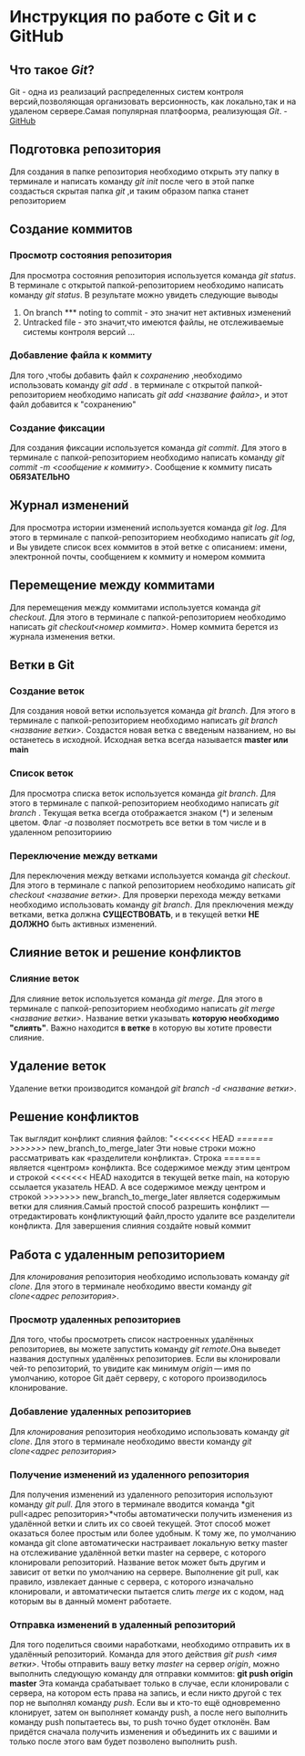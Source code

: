 # Инструкция по работе с Git и с GitHub

## Что такое *Git*?
Git - одна из реализаций распределенных систем контроля версий,позволяющая организовать версионность, как локально,так и на удаленом сервере.Самая популярная платфоорма, реализующая *Git*. - [GitHub](http://github.com)

## Подготовка репозитория
Для создания в папке репозитория необходимо открыть эту папку в терминале и написать команду *git init* после чего в этой папке создасться скрытая папка *git* ,и таким образом папка станет репозиторием

## Создание коммитов

### Просмотр состояния репозитория
Для просмотра состояния репозитория используется команда *git status*. В терминале с открытой папкой-репозиторием необходимо написать команду *git status*. В результате можно увидеть следующие выводы
1. On branch *** noting to commit - это значит нет активных изменений
2. Untracked file - это значит,что имеются файлы, не отслеживаемые системы контроля версий
...

### Добавление файла к коммиту
Для того ,чтобы добавить файл к *сохранению* ,необходимо использовать команду *git add* . в терминале с открытой папкой-репозиторием необходимо написать *git add <название файла>*, и этот файл добавится к "сохранению"

### Создание фиксации
Для создания фиксации используется команда *git commit*. Для этого в терминале с папкой-репозиторием необходимо написать команду *git commit -m <сообщение к коммиту>*. Сообщение к коммиту писать **ОБЯЗАТЕЛЬНО**

## Журнал изменений
Для просмотра истории изменений используется команда *git log*. Для этого в терминале с папкой-репозиторием необходимо написать *git log*, и Вы увидете список всех коммитов в этой ветке с описанием: имени, электронной почты, сообщением к коммиту и номером коммита

## Перемещение между коммитами
Для перемещения между коммитами используется команда *git checkout*. Для этого в терминале с папкой-репозиторием необходимо написать *git checkout<номер коммита>*. Номер коммита берется из журнала изменения ветки.

## Ветки в Git
### Создание веток
Для создания новой ветки используется команда *git branch*. Для этого в терминале с папкой-репозиторием необходимо написать *git branch <название ветки>*. Создастся новая ветка с введеным названием, но вы останетесь в исходной. Исходная ветка всегда называется **master или main** 

### Список веток
Для просмотра списка веток используется команда *git branch*. Для этого в терминале с папкой-репозиторием необходимо написать *git branch* . Текущая ветка всегда отображается знаком (*) и зеленым цветом. Флаг *-а* позволяет посмотреть все ветки в том числе и в удаленном репозиториию

### Переключение между ветками
Для переключения между ветками используется команда *git checkout*. Для этого в терминале с папкой репозиторием необходимо написать *git checkout <название ветки>*. Для проверки перехода между ветками необходимо использовать команду *git branch*. Для преключения между ветками, ветка должна **СУЩЕСТВОВАТЬ**, и в текущей ветки **НЕ ДОЛЖНО** быть активных изменений.

## Слияние веток и решение конфликтов

### Слияние веток
Для слияние веток используется команда *git merge*. Для этого в терминале с папкой-репозиторием  необходимо написать *git merge <название ветки>*. Название ветки указывать **которую необходимо "слиять"**. Важно находится **в ветке** в которую вы хотите провести слияние.

## Удаление веток
Удаление ветки производится командой *git branch -d <название ветки>*.
## Решение конфликтов
Так выглядит конфликт слияния файлов:
"<<<<<<< HEAD
*=======*
*>>>>>>>* new_branch_to_merge_later
Эти новые строки можно рассматривать как «разделители конфликта». Строка ======= является «центром» конфликта. Все содержимое между этим центром и строкой <<<<<<< HEAD находится в текущей ветке main, на которую ссылается указатель HEAD. А все содержимое между центром и строкой >>>>>>> new_branch_to_merge_later является содержимым ветки для слияния.Самый простой способ разрешить конфликт — отредактировать конфликтующий файл,просто удалите все разделители конфликта. Для завершения слияния создайте новый коммит
## Работа с удаленным репозиторием
Для *клонирования* репозитория необходимо использовать команду *git clone*. Для этого в терминале необходимо ввести команду *git clone<адрес репозитория>*.

### Просмотр удаленных репозиториев
Для того, чтобы просмотреть список настроенных удалённых репозиториев, вы можете запустить команду *git remote*.Она выведет названия доступных удалённых репозиториев. Если вы клонировали чей-то репозиторий, то увидите как минимум *origin* — имя по умолчанию, которое Git даёт серверу, с которого производилось клонирование.

### Добавление удаленных репозиториев
Для *клонирования* репозитория необходимо использовать команду *git clone*. Для этого в терминале необходимо ввести команду *git clone<адрес репозитория>*

### Получение изменений из удаленного репозитория
Для получения изменений из удаленного репозитория используют команду *git pull*. Для этого в терминале вводится команда *git pull<remote-name><адрес репозитория>*чтобы автоматически получить изменения из удалённой ветки и слить их со своей текущей. Этот способ может оказаться более простым или более удобным. К тому же, по умолчанию команда git clone автоматически настраивает локальную ветку master на отслеживание удалённой ветки master на сервере, с которого клонировали репозиторий. Название веток может быть другим и зависит от ветки по умолчанию на сервере. Выполнение git pull, как правило, извлекает данные с сервера, с которого изначально клонировали, и автоматически пытается слить *merge* их с кодом, над которым вы в данный момент работаете.
### Отправка изменений в удаленный репозиторий
Для того поделиться своими наработками, необходимо отправить их в удалённый репозиторий. Команда для этого действия *git push <remote-name> <имя ветки>*. Чтобы отправить вашу ветку *master* на сервер *origin*, можно выполнить следующую команду для отправки коммитов: **git push origin master** Эта команда срабатывает только в случае, если клонировали с сервера, на котором есть права на запись, и если никто другой с тех пор не выполнял команду *push*. Если вы и кто-то ещё одновременно клонирует, затем он выполняет команду push, а после него выполнить команду push попытаетесь вы, то push точно будет отклонён. Вам придётся сначала получить изменения и объединить их с вашими и только после этого вам будет позволено выполнить push.

